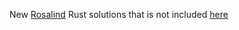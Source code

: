 New [Rosalind](http://rosalind.info/problems/locations/) Rust solutions that is not included [here](https://github.com/tamerh/rosalind)

